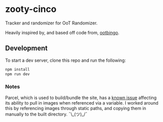 # zooty-cinco

Tracker and randomizer for OoT Randomizer.

Heavily inspired by, and based off code from, [ootbingo](https://github.com/ootbingo/bingo/).

## Development

To start a dev server, clone this repo and run the following:

```bash
npm install
npm run dev
```

### Notes

Parcel, which is used to build/bundle the site, has a [known issue](https://github.com/parcel-bundler/parcel/issues/7643) affecting its ability to pull in images when referenced via a variable. I worked around this by referencing images through static paths, and copying them in manually to the built directory. ¯\\\_(ツ)\_/¯
